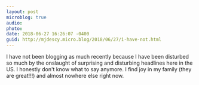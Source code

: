 ```yaml
---
layout: post
microblog: true
audio: 
photo: 
date: 2018-06-27 16:26:07 -0400
guid: http://mjdescy.micro.blog/2018/06/27/i-have-not.html
---
```

I have not been blogging as much recently because I have been disturbed so much by the onslaught of surprising and disturbing headlines here in the US. I honestly don't know what to say anymore. I find joy in my family (they are great!!!) and almost nowhere else right now.
